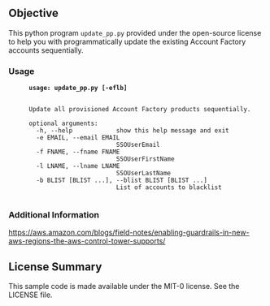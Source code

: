 ## Objective
This python program `update_pp.py` provided under the open-source license to help you with programmatically update the existing Account Factory accounts sequentially. 

### Usage

<pre style="padding-left: 40px;"><code class="lang-bash"><strong>usage: update_pp.py [-eflb]
</strong>

Update all provisioned Account Factory products sequentially.

optional arguments:
  -h, --help            show this help message and exit
  -e EMAIL, --email EMAIL
                        SSOUserEmail
  -f FNAME, --fname FNAME
                        SSOUserFirstName
  -l LNAME, --lname LNAME
                        SSOUserLastName
  -b BLIST [BLIST ...], --blist BLIST [BLIST ...]
                        List of accounts to blacklist

</code></pre>

### Additional Information

https://aws.amazon.com/blogs/field-notes/enabling-guardrails-in-new-aws-regions-the-aws-control-tower-supports/

## License Summary

This sample code is made available under the MIT-0 license. See the LICENSE file.
